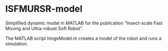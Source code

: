 # ISFMURSR-model
Simplified dynamic model in MATLAB for the publication “Insect-scale Fast Moving and Ultra-robust Soft Robot”.

The MATLAB script hingeModel.m creates a model of the robot and runs a simulation.